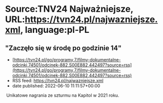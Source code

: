 # Source:TNV24 Najważniejsze, URL:https://tvn24.pl/najwazniejsze.xml, language:pl-PL

## "Zaczęło się w środę po godzinie 14"
 - [https://tvn24.pl/go/programy,7/filmy-dokumentalne-odcinki,74501/odcinek-882,S00E882,442497?source=rss](https://tvn24.pl/go/programy,7/filmy-dokumentalne-odcinki,74501/odcinek-882,S00E882,442497?source=rss)
 - RSS feed: https://tvn24.pl/najwazniejsze.xml
 - date published: 2022-06-10 11:11:57+00:00

<img alt="" src="https://tvn24.pl/najnowsze/cdn-zdjecie-4xxxd1-szturm-na-kapitol-5745904/alternates/LANDSCAPE_1280" />
    Unikatowe nagrania ze szturmu na Kapitol w 2021 roku.

